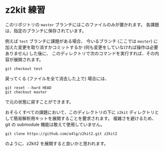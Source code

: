 z2kit 練習
===========

このリポジトリの `master` ブランチにはこのファイルのみが置かれます。
各課題は、指定のブランチに保存されています。

例えば `test` ブランチに課題がある場合、
今いるブランチ (ここでは `master`) に加えた変更を取り消すかコミットするか
(何も変更をしていなければ操作は必要ありません) した後に、
このディレクトリで次のコマンドを実行すれば、その内容が展開されます。

	git checkout test

戻ってくる (ファイルを全て消去した上で) 場合には、

	git reset --hard HEAD
	git checkout master

で元の状態に戻すことができます。

おそらくすべての課題において、このディレクトリの下に
`z2kit` ディレクトリとして簡易解析用キットを展開することを要求されます。
複雑さを避けるため、git の submodule 機能は敢えて使用していません。

	git clone https://github.com/a4lg/z2kit2.git z2kit2

のように、z2kit2 を展開すると良いかと思われます。
